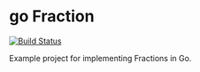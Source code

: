 # go Fraction

[![Build Status](https://cloud.drone.io/api/badges/khmarbaise/christmastree/status.svg)](https://cloud.drone.io/khmarbaise/go-fraction)

Example project for implementing Fractions in Go.
